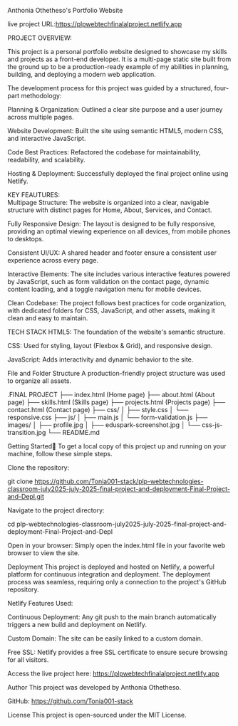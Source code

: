 Anthonia Othetheso's Portfolio Website

live project URL:https://plpwebtechfinalalproject.netlify.app


PROJECT OVERVIEW:

This project is a personal portfolio website designed to showcase my skills and projects as a front-end developer. It is a multi-page static site built from the ground up to be a production-ready example of my abilities in planning, building, and deploying a modern web application.


The development process for this project was guided by a structured, four-part methodology:

Planning & Organization: Outlined a clear site purpose and a user journey across multiple pages.

Website Development: Built the site using semantic HTML5, modern CSS, and interactive JavaScript.

Code Best Practices: Refactored the codebase for maintainability, readability, and scalability.

Hosting & Deployment: Successfully deployed the final project online using Netlify.

KEY FEAUTURES:                                        
Multipage Structure: The website is organized into a clear, navigable structure with distinct pages for Home, About, Services, and Contact.

Fully Responsive Design: The layout is designed to be fully responsive, providing an optimal viewing experience on all devices, from mobile phones to desktops.

Consistent UI/UX: A shared header and footer ensure a consistent user experience across every page.

Interactive Elements: The site includes various interactive features powered by JavaScript, such as form validation on the contact page, dynamic content loading, and a toggle navigation menu for mobile devices.

Clean Codebase: The project follows best practices for code organization, with dedicated folders for CSS, JavaScript, and other assets, making it clean and easy to maintain.

TECH STACK
HTML5: The foundation of the website's semantic structure.

CSS: Used for styling, layout (Flexbox & Grid), and responsive design.

JavaScript: Adds interactivity and dynamic behavior to the site.

File and Folder Structure
A production-friendly project structure was used to organize all assets.

.FINAL PROJECT
├── index.html        (Home page)
├── about.html        (About page)
├── skills.html       (Skills page)
├── projects.html     (Projects page)
├── contact.html      (Contact page)
├── css/
│   ├── style.css
│   └── responsive.css
├── js/
│   ├── main.js
│   └── form-validation.js
├── images/
│   ├── profile.jpg
│   ├── eduspark-screenshot.jpg
│   └── css-js-transition.jpg
└── README.md

Getting Started🚀
To get a local copy of this project up and running on your machine, follow these simple steps.

Clone the repository:

git clone https://github.com/Tonia001-stack/plp-webtechnologies-classroom-july2025-july-2025-final-project-and-deployment-Final-Project-and-Depl.git




Navigate to the project directory:

cd plp-webtechnologies-classroom-july2025-july-2025-final-project-and-deployment-Final-Project-and-Depl




Open in your browser:
Simply open the index.html file in your favorite web browser to view the site.

Deployment
This project is deployed and hosted on Netlify, a powerful platform for continuous integration and deployment. The deployment process was seamless, requiring only a connection to the project's GitHub repository.

Netlify Features Used:

Continuous Deployment: Any git push to the main branch automatically triggers a new build and deployment on Netlify.

Custom Domain: The site can be easily linked to a custom domain.

Free SSL: Netlify provides a free SSL certificate to ensure secure browsing for all visitors.

Access the live project here: https://plpwebtechfinalalproject.netlify.app

Author
This project was developed by Anthonia Othetheso.

GitHub: https://github.com/Tonia001-stack


License
This project is open-sourced under the MIT License. 